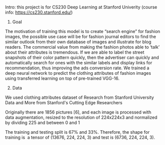 Intro: this project is for CS230 Deep Learning at Stanford Univerity (course info: https://cs230.stanford.edu/)


1. Goal

The motivation of training this model is to create “search engine” for fashion images, the possible use case will be for fashion journal editors to find the similar outlook from their own database of images and illustrate for blog readers. The commercial value from making the fashion photos able to ‘talk’ about their attributes is tremendous. If we are able to label the street snapshots of their color pattern quickly, then the advertiser can quickly and automatically search for ones with the similar labels and display links for recommendation, thus improving the ads conversion rate. We trained a deep neural network to predict the clothing attributes of fashion images using transferred learning on top of pre-trained VGG-16. 



2. Data

We used clothing attributes dataset of Research from Stanford University Data and More from Stanford's Cutting Edge Researchers

Originally there are 1856 pictures [6], and each image is processed with data augmentation, resized to the resolution of 224x224x3 and normalized by dividing 225 and between 0 and 1

The training and testing split is 67% and 33%. Therefore, the shape for training is  a tensor of (13676, 224, 224, 3) and test is (6736, 224, 224, 3). 
